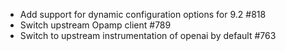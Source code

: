 * Add support for dynamic configuration options for 9.2 #818
* Switch upstream Opamp client #789
* Switch to upstream instrumentation of openai by default #763
